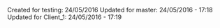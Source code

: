 Created for testing: 24/05/2016
Updated for master: 24/05/2016 - 17:18
Updated for Client_1: 24/05/2016 - 17:19
